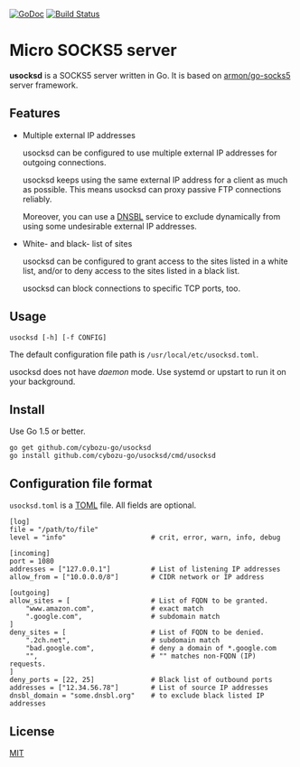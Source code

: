 [![GoDoc](https://godoc.org/github.com/cybozu-go/usocksd?status.png)][godoc]
[![Build Status](https://travis-ci.org/cybozu-go/usocksd.png)](https://travis-ci.org/cybozu-go/usocksd)

Micro SOCKS5 server
===================

**usocksd** is a SOCKS5 server written in Go.
It is based on [armon/go-socks5][armon] server framework.

Features
--------

* Multiple external IP addresses

    usocksd can be configured to use multiple external IP addresses
    for outgoing connections.

    usocksd keeps using the same external IP address for a client
    as much as possible.  This means usocksd can proxy passive FTP
    connections reliably.

    Moreover, you can use a [DNSBL][] service to exclude dynamically
    from using some undesirable external IP addresses.

* White- and black- list of sites

    usocksd can be configured to grant access to the sites listed
    in a white list, and/or to deny access to the sites listed in a
    black list.

    usocksd can block connections to specific TCP ports, too.

Usage
-----

`usocksd [-h] [-f CONFIG]`

The default configuration file path is `/usr/local/etc/usocksd.toml`.

usocksd does not have *daemon* mode.  Use systemd or upstart to
run it on your background.

Install
-------

Use Go 1.5 or better.

```
go get github.com/cybozu-go/usocksd
go install github.com/cybozu-go/usocksd/cmd/usocksd
```

Configuration file format
-------------------------

`usocksd.toml` is a [TOML][] file.
All fields are optional.

```
[log]
file = "/path/to/file"
level = "info"                     # crit, error, warn, info, debug

[incoming]
port = 1080
addresses = ["127.0.0.1"]          # List of listening IP addresses
allow_from = ["10.0.0.0/8"]        # CIDR network or IP address

[outgoing]
allow_sites = [                    # List of FQDN to be granted.
    "www.amazon.com",              # exact match
    ".google.com",                 # subdomain match
]
deny_sites = [                     # List of FQDN to be denied.
    ".2ch.net",                    # subdomain match
    "bad.google.com",              # deny a domain of *.google.com
    "",                            # "" matches non-FQDN (IP) requests.
]
deny_ports = [22, 25]              # Black list of outbound ports
addresses = ["12.34.56.78"]        # List of source IP addresses
dnsbl_domain = "some.dnsbl.org"    # to exclude black listed IP addresses
```

License
-------

[MIT](https://opensource.org/licenses/MIT)

[armon]: https://github.com/armon/go-socks5/
[DNSBL]: https://en.wikipedia.org/wiki/DNSBL
[TOML]: https://github.com/toml-lang/toml
[godoc]: https://godoc.org/github.com/cybozu-go/usocksd

